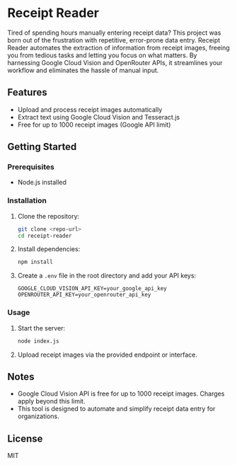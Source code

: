 # Receipt Reader

Tired of spending hours manually entering receipt data? This project was born out of the frustration with repetitive, error-prone data entry. Receipt Reader automates the extraction of information from receipt images, freeing you from tedious tasks and letting you focus on what matters. By harnessing Google Cloud Vision and OpenRouter APIs, it streamlines your workflow and eliminates the hassle of manual input.

## Features

- Upload and process receipt images automatically
- Extract text using Google Cloud Vision and Tesseract.js
- Free for up to 1000 receipt images (Google API limit)

## Getting Started

### Prerequisites

- Node.js installed

### Installation

1. Clone the repository:

   ```bash
   git clone <repo-url>
   cd receipt-reader
   ```

2. Install dependencies:

   ```bash
   npm install
   ```

3. Create a `.env` file in the root directory and add your API keys:
   ```
   GOOGLE_CLOUD_VISION_API_KEY=your_google_api_key
   OPENROUTER_API_KEY=your_openrouter_api_key
   ```

### Usage

1. Start the server:
   ```bash
   node index.js
   ```
2. Upload receipt images via the provided endpoint or interface.

## Notes

- Google Cloud Vision API is free for up to 1000 receipt images. Charges apply beyond this limit.
- This tool is designed to automate and simplify receipt data entry for organizations.

## License

MIT
